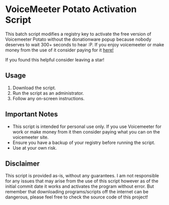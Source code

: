 # VoiceMeeter Potato Activation Script

This batch script modifies a registry key to activate the free version of Voicemeeter Potato without the donationware popup because nobody deserves to wait 300+ seconds to hear :P. If you enjoy voicemeeter or make money from the use of it consider paying for it [here!](https://vb-audio.com/Voicemeeter/potato.htm)

If you found this helpful consider leaving a star!

## Usage

1. Download the script.
2. Run the script as an administrator.
3. Follow any on-screen instructions.

## Important Notes

- This script is intended for personal use only. If you use Voicemeeter for work or make money from it then consider paying what you can on the voicemeeter site.
- Ensure you have a backup of your registry before running the script.
- Use at your own risk.

## Disclaimer

This script is provided as-is, without any guarantees. I am not responsible for any issues that may arise from the use of this script however as of the initial commit date it works and activates the program without error. But remember that downloading programs/scripts off the internet can be dangerous, please feel free to check the source code of this project!
